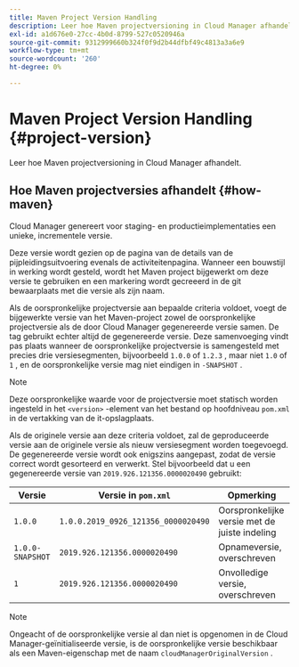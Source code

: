 ```yaml
---
title: Maven Project Version Handling
description: Leer hoe Maven projectversioning in Cloud Manager afhandelt.
exl-id: a1d676e0-27cc-4b0d-8799-527c0520946a
source-git-commit: 9312999660b324f0f9d2b44dfbf49c4813a3a6e9
workflow-type: tm+mt
source-wordcount: '260'
ht-degree: 0%

---
```



# Maven Project Version Handling {#project-version}

Leer hoe Maven projectversioning in Cloud Manager afhandelt.

## Hoe Maven projectversies afhandelt {#how-maven}

Cloud Manager genereert voor staging- en productieimplementaties een unieke, incrementele versie.

Deze versie wordt gezien op de pagina van de details van de pijpleidingsuitvoering evenals de activiteitenpagina. Wanneer een bouwstijl in werking wordt gesteld, wordt het Maven project bijgewerkt om deze versie te gebruiken en een markering wordt gecreeerd in de git bewaarplaats met die versie als zijn naam.

Als de oorspronkelijke projectversie aan bepaalde criteria voldoet, voegt de bijgewerkte versie van het Maven-project zowel de oorspronkelijke projectversie als de door Cloud Manager gegenereerde versie samen. De tag gebruikt echter altijd de gegenereerde versie. Deze samenvoeging vindt pas plaats wanneer de oorspronkelijke projectversie is samengesteld met precies drie versiesegmenten, bijvoorbeeld `1.0.0` of `1.2.3` , maar niet `1.0` of `1` , en de oorspronkelijke versie mag niet eindigen in `-SNAPSHOT` .

>[!NOTE]
>
>Deze oorspronkelijke waarde voor de projectversie moet statisch worden ingesteld in het `<version>` -element van het bestand op hoofdniveau `pom.xml` in de vertakking van de it-opslagplaats.

Als de originele versie aan deze criteria voldoet, zal de geproduceerde versie aan de originele versie als nieuw versiesegment worden toegevoegd. De gegenereerde versie wordt ook enigszins aangepast, zodat de versie correct wordt gesorteerd en verwerkt. Stel bijvoorbeeld dat u een gegenereerde versie van `2019.926.121356.0000020490` gebruikt:

| Versie | Versie in `pom.xml` | Opmerking |
|---|---|---|
| `1.0.0` | `1.0.0.2019_0926_121356_0000020490` | Oorspronkelijke versie met de juiste indeling |
| `1.0.0-SNAPSHOT` | `2019.926.121356.0000020490` | Opnameversie, overschreven |
| `1` | `2019.926.121356.0000020490` | Onvolledige versie, overschreven |

>[!NOTE]
>
>Ongeacht of de oorspronkelijke versie al dan niet is opgenomen in de Cloud Manager-geïnitialiseerde versie, is de oorspronkelijke versie beschikbaar als een Maven-eigenschap met de naam `cloudManagerOriginalVersion` .
